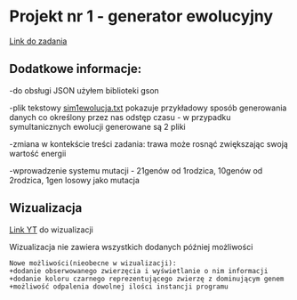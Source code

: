 # Projekt nr 1 - generator ewolucyjny

[Link do zadania](https://github.com/apohllo/obiektowe-lab/tree/master/lab8)

## Dodatkowe informacje:
-do obsługi JSON użyłem biblioteki gson

-plik tekstowy [sim1ewolucja.txt](https://github.com/what-ewer/Ewolucja/blob/master/sim1ewolucja.txt) pokazuje przykładowy sposób generowania danych co określony przez nas odstęp czasu - w przypadku symultanicznych ewolucji generowane są 2 pliki

-zmiana w kontekście treści zadania: trawa może rosnąć zwiększając swoją wartość energii

-wprowadzenie systemu mutacji - 21genów od 1rodzica, 10genów od 2rodzica, 1gen losowy jako mutacja

## Wizualizacja 
[Link YT](https://www.youtube.com/watch?v=qnEwMK_k2hI) do wizualizacji

Wizualizacja nie zawiera wszystkich dodanych później możliwości
```
Nowe możliwości(nieobecne w wizualizacji):
+dodanie obserwowanego zwierzęcia i wyświetlanie o nim informacji
+dodanie koloru czarnego reprezentującego zwierzę z dominującym genem
+możliwość odpalenia dowolnej ilości instancji programu
```
